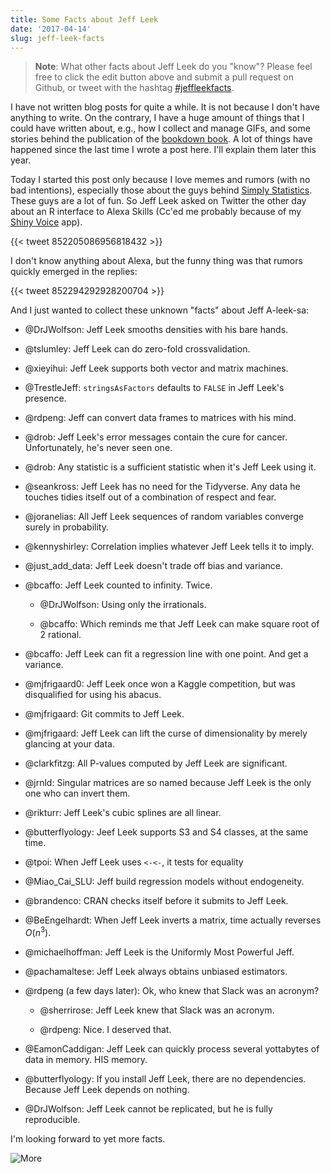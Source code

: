 ```yaml
---
title: Some Facts about Jeff Leek
date: '2017-04-14'
slug: jeff-leek-facts
---
```


> **Note**: What other facts about Jeff Leek do you "know"? Please feel free to click the edit button <i class="fa fa-edit"></i> above and submit a pull request on Github, or tweet with the hashtag [#jeffleekfacts](https://twitter.com/hashtag/jeffleekfacts).

I have not written blog posts for quite a while. It is not because I don't have anything to write. On the contrary, I have a huge amount of things that I could have written about, e.g., how I collect and manage GIFs, and some stories behind the publication of the [bookdown book](https://bookdown.org/yihui/bookdown). A lot of things have happened since the last time I wrote a post here. I'll explain them later this year.

Today I started this post only because I love memes and rumors (with no bad intentions), especially those about the guys behind [Simply Statistics](http://simplystatistics.org). These guys are a lot of fun. So Jeff Leek asked on Twitter the other day about an R interface to Alexa Skills (Cc'ed me probably because of my [Shiny Voice](https://yihui.shinyapps.io/voice) app).

{{< tweet 852205086956818432 >}}

I don't know anything about Alexa, but the funny thing was that rumors quickly emerged in the replies:

{{< tweet 852294292928200704 >}}

And I just wanted to collect these unknown "facts" about Jeff A-leek-sa:

- @DrJWolfson: Jeff Leek smooths densities with his bare hands.

- @tslumley: Jeff Leek can do zero-fold crossvalidation.

- @xieyihui: Jeff Leek supports both vector and matrix machines.

- @TrestleJeff: `stringsAsFactors` defaults to `FALSE` in Jeff Leek's presence.

- @rdpeng: Jeff can convert data frames to matrices with his mind.

- @drob: Jeff Leek's error messages contain the cure for cancer. Unfortunately, he's never seen one.

- @drob: Any statistic is a sufficient statistic when it's Jeff Leek using it.

- @seankross: Jeff Leek has no need for the Tidyverse. Any data he touches tidies itself out of a combination of respect and fear.

- @joranelias: All Jeff Leek sequences of random variables converge surely in probability.

- @kennyshirley: Correlation implies whatever Jeff Leek tells it to imply.

- @just\_add\_data: Jeff Leek doesn't trade off bias and variance.

- @bcaffo: Jeff Leek counted to infinity. Twice.

    - @DrJWolfson: Using only the irrationals.
    
    - @bcaffo: Which reminds me that Jeff Leek can make square root of 2 rational.

- @bcaffo: Jeff Leek can fit a regression line with one point. And get a variance.

- @mjfrigaard0: Jeff Leek once won a Kaggle competition, but was disqualified for using his abacus.

- @mjfrigaard: Git commits to Jeff Leek.

- @mjfrigaard: Jeff Leek can lift the curse of dimensionality by merely glancing at your data.

- @clarkfitzg: All P-values computed by Jeff Leek are significant.

- @jrnld: Singular matrices are so named because Jeff Leek is the only one who can invert them.

- @rikturr: Jeff Leek's cubic splines are all linear.

- @butterflyology: Jeef Leek supports S3 and S4 classes, at the same time.

- @tpoi: When Jeff Leek uses `<-<-`, it tests for equality

- @Miao\_Cai\_SLU: Jeff build regression models without endogeneity.

- @brandenco: CRAN checks itself before it submits to Jeff Leek.

- @BeEngelhardt: When Jeff Leek inverts a matrix, time actually reverses $O(n^3)$.

- @michaelhoffman: Jeff Leek is the Uniformly Most Powerful Jeff.

- @pachamaltese: Jeff Leek always obtains unbiased estimators.

- @rdpeng (a few days later): Ok, who knew that Slack was an acronym?

    - @sherrirose: Jeff Leek knew that Slack was an acronym.

    - @rdpeng: Nice. I deserved that.

- @EamonCaddigan: Jeff Leek can quickly process several yottabytes of data in memory. HIS memory.

- @butterflyology: If you install Jeff Leek, there are no dependencies. Because Jeff Leek depends on nothing.

- @DrJWolfson: Jeff Leek cannot be replicated, but he is fully reproducible.

I'm looking forward to yet more facts.

![More](https://slides.yihui.name/gif/dog-reach.gif)
